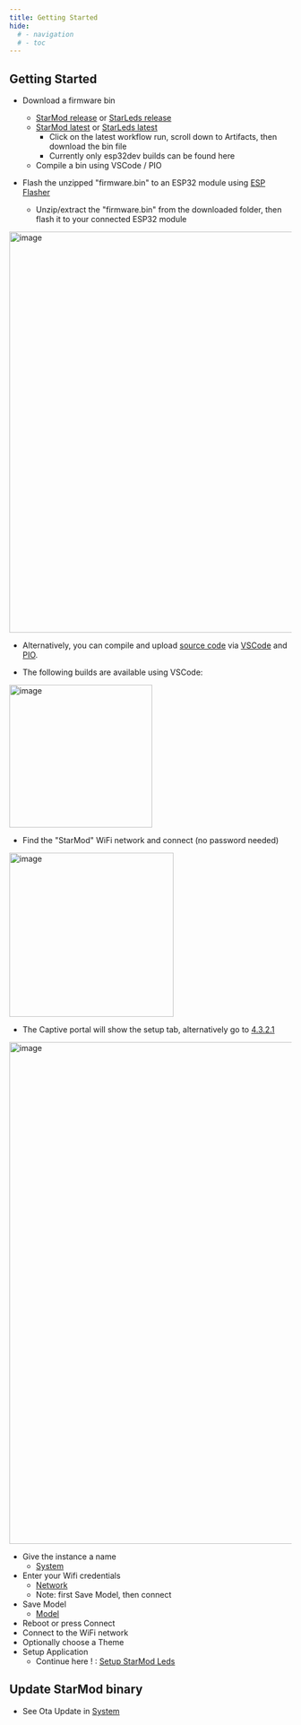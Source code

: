 ```yaml
---
title: Getting Started
hide:
  # - navigation
  # - toc
---
```


## Getting Started

* Download a firmware bin
    * [StarMod release](https://github.com/ewowi/StarMod/releases) or [StarLeds release](https://github.com/MoonModules/StarModLeds/releases)
    * [StarMod latest](https://github.com/ewowi/StarMod/actions) or [StarLeds latest](https://github.com/MoonModules/StarModLeds/actions)
        * Click on the latest workflow run, scroll down to Artifacts, then download the bin file
        * Currently only esp32dev builds can be found here
    * Compile a bin using VSCode / PIO

* Flash the unzipped "firmware.bin" to an ESP32 module using [ESP Flasher](https://github.com/srg74/WLED-wemos-shield/tree/master/resources/Firmware/WLED_%20ESP_Flasher)
    * Unzip/extract the "firmware.bin" from the downloaded folder, then flash it to your connected ESP32 module

<img width="716" alt="image" src="https://github.com/ewowi/StarDocs/assets/138451817/c8ab160d-bba0-4d5b-aed4-c858fea3637f">

* Alternatively, you can compile and upload [source code](https://github.com/ewowi/StarMod) via [VSCode](https://code.visualstudio.com) and [PIO](https://platformio.org). 

* The following builds are available using VSCode:

<img width="255" alt="image" src="https://github.com/ewowi/StarDocs/assets/138451817/cbd75a65-0046-4008-8670-ef97f4393b82">

* Find the "StarMod" WiFi network and connect (no password needed)

<img width="293" alt="image" src="https://github.com/ewowi/StarDocs/assets/138451817/e7b1e16a-8014-42dc-9e07-f4e0cbf04efd">

* The Captive portal will show the setup tab, alternatively go to [4.3.2.1](http://4.3.2.1)

<img width="896" alt="image" src="https://github.com/ewowi/StarDocs/assets/138451817/cd8bd820-0a40-4ead-a0d2-14e0d0aa4ac3">

* Give the instance a name
    * [System](/StarDocs/SysMod/SysModSystem)
* Enter your Wifi credentials
    * [Network](/StarDocs/SysMod/SysModNetwork)
    * Note: first Save Model, then connect 
* Save Model
    * [Model](/StarDocs/SysMod/SysModModel)
* Reboot or press Connect
* Connect to the WiFi network
* Optionally choose a Theme
* Setup Application
    * Continue here ! : [Setup StarMod Leds](/StarDocs/BasicsLed/GettingStarted)

## Update StarMod binary

* See Ota Update in [System](/StarDocs/SysMod/SysModSystem)
